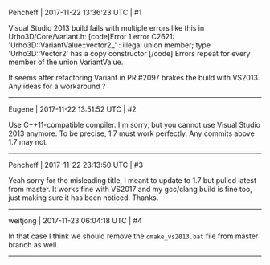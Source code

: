 Pencheff | 2017-11-22 13:36:23 UTC | #1

Visual Studio 2013 build fails with multiple errors like this in Urho3D/Core/Variant.h:
[code]Error	1	error C2621: 'Urho3D::VariantValue::vector2_' : illegal union member; type 'Urho3D::Vector2' has a copy constructor
[/code]
Errors repeat for every member of the union VariantValue.

It seems after refactoring Variant in PR #2097 brakes the build with VS2013. Any ideas for a workaround ?

-------------------------

Eugene | 2017-11-22 13:51:52 UTC | #2

Use C++11-compatible compiler. I'm sorry, but you cannot use Visual Studio 2013 anymore.
To be precise, 1.7 must work perfectly. Any commits above 1.7 may not.

-------------------------

Pencheff | 2017-11-22 23:13:50 UTC | #3

Yeah sorry for the misleading title, I meant to update to 1.7 but pulled latest from master. It works fine with VS2017 and my gcc/clang build is fine too, just making sure it has been noticed. Thanks.

-------------------------

weitjong | 2017-11-23 06:04:18 UTC | #4

In that case I think we should remove the `cmake_vs2013.bat` file from master branch as well.

-------------------------

